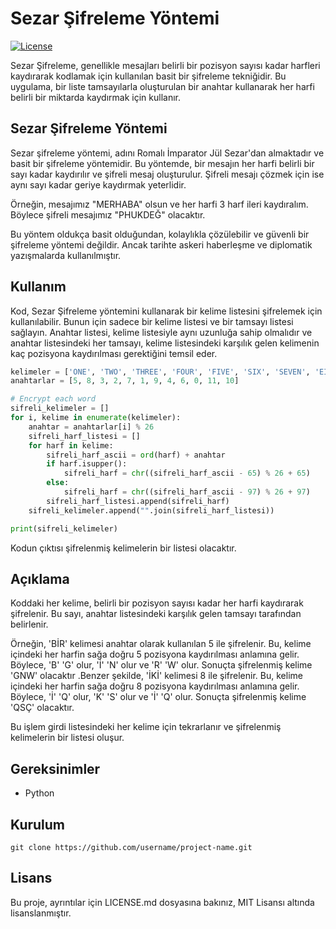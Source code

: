 # Sezar Şifreleme Yöntemi

[![License](https://img.shields.io/badge/license-MIT-blue.svg)](https://opensource.org/licenses/MIT)

Sezar Şifreleme, genellikle mesajları belirli bir pozisyon sayısı kadar harfleri kaydırarak kodlamak için kullanılan basit bir şifreleme tekniğidir. Bu uygulama, bir liste tamsayılarla oluşturulan bir anahtar kullanarak her harfi belirli bir miktarda kaydırmak için kullanır.

## Sezar Şifreleme Yöntemi

Sezar şifreleme yöntemi, adını Romalı İmparator Jül Sezar'dan almaktadır ve basit bir şifreleme yöntemidir. Bu yöntemde, bir mesajın her harfi belirli bir sayı kadar kaydırılır ve şifreli mesaj oluşturulur. Şifreli mesajı çözmek için ise aynı sayı kadar geriye kaydırmak yeterlidir.

Örneğin, mesajımız "MERHABA" olsun ve her harfi 3 harf ileri kaydıralım. Böylece şifreli mesajımız "PHUKDEĞ" olacaktır.

Bu yöntem oldukça basit olduğundan, kolaylıkla çözülebilir ve güvenli bir şifreleme yöntemi değildir. Ancak tarihte askeri haberleşme ve diplomatik yazışmalarda kullanılmıştır.

## Kullanım

Kod, Sezar Şifreleme yöntemini kullanarak bir kelime listesini şifrelemek için kullanılabilir. Bunun için sadece bir kelime listesi ve bir tamsayı listesi sağlayın. Anahtar listesi, kelime listesiyle aynı uzunluğa sahip olmalıdır ve anahtar listesindeki her tamsayı, kelime listesindeki karşılık gelen kelimenin kaç pozisyona kaydırılması gerektiğini temsil eder.

```Python
kelimeler = ['ONE', 'TWO', 'THREE', 'FOUR', 'FIVE', 'SIX', 'SEVEN', 'EIGHT', 'NINE', 'TEN', 'ELEVEN', 'TWELVE']
anahtarlar = [5, 8, 3, 2, 7, 1, 9, 4, 6, 0, 11, 10]

# Encrypt each word
sifreli_kelimeler = []
for i, kelime in enumerate(kelimeler):
    anahtar = anahtarlar[i] % 26  
    sifreli_harf_listesi = []
    for harf in kelime:
        sifreli_harf_ascii = ord(harf) + anahtar
        if harf.isupper():
            sifreli_harf = chr((sifreli_harf_ascii - 65) % 26 + 65)
        else:
            sifreli_harf = chr((sifreli_harf_ascii - 97) % 26 + 97)
        sifreli_harf_listesi.append(sifreli_harf)
    sifreli_kelimeler.append("".join(sifreli_harf_listesi))

print(sifreli_kelimeler)
```

Kodun çıktısı şifrelenmiş kelimelerin bir listesi olacaktır.

## Açıklama

Koddaki her kelime, belirli bir pozisyon sayısı kadar her harfi kaydırarak şifrelenir. Bu sayı, anahtar listesindeki karşılık gelen tamsayı tarafından belirlenir.

Örneğin, 'BİR' kelimesi anahtar olarak kullanılan 5 ile şifrelenir. Bu, kelime içindeki her harfin sağa doğru 5 pozisyona kaydırılması anlamına gelir. Böylece, 'B' 'G' olur, 'İ' 'N' olur ve 'R' 'W' olur. Sonuçta şifrelenmiş kelime 'GNW' olacaktır .Benzer şekilde, 'İKİ' kelimesi 8 ile şifrelenir. Bu, kelime içindeki her harfin sağa doğru 8 pozisyona kaydırılması anlamına gelir. Böylece, 'İ' 'Q' olur, 'K' 'S' olur ve 'İ' 'Q' olur. Sonuçta şifrelenmiş kelime 'QSÇ' olacaktır.

Bu işlem girdi listesindeki her kelime için tekrarlanır ve şifrelenmiş kelimelerin bir listesi oluşur.

## Gereksinimler

- Python


## Kurulum

`git clone https://github.com/username/project-name.git`

## Lisans

Bu proje, ayrıntılar için LICENSE.md dosyasına bakınız, MIT Lisansı altında lisanslanmıştır.

